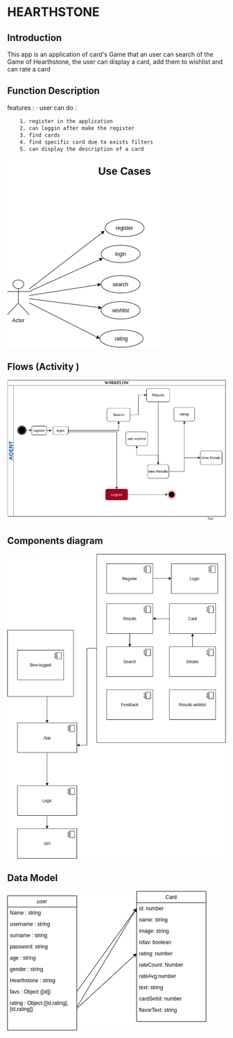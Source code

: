 # HEARTHSTONE

## Introduction
This app is an application of card's Game that an user can search of the Game of Hearthstone, the user can display a card, add them to wishlist and can rate a card

## Function Description
features : 
    · user can do :


        1. register in the application
        2. can loggin after make the register
        3. find cards
        4. find specific card due to exists filters
        5. can display the description of a card


![](images/use-case.png)

## Flows (Activity    )   
![](images/workflow.png)                                                      
 
## Components diagram  
![](images/components-diagram.png)                                                      
 
## Data Model
![](images/data-model.png) 